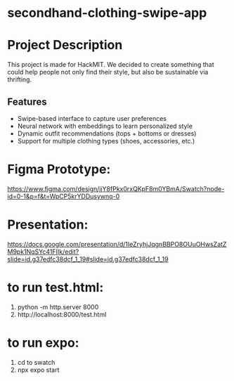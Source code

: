 # secondhand-clothing-swipe-app
# Project Description
This project is made for HackMIT.
We decided to create something that could help people not only find their style, but also be sustainable via thrifting.

## Features
- Swipe-based interface to capture user preferences
- Neural network with embeddings to learn personalized style
- Dynamic outfit recommendations (tops + bottoms or dresses)
- Support for multiple clothing types (shoes, accessories, etc.)

# Figma Prototype:
https://www.figma.com/design/jjY8fPkx0rxQKpF8m0YBmA/Swatch?node-id=0-1&p=f&t=WpCP5krYDDusywnq-0

# Presentation:
https://docs.google.com/presentation/d/1leZryhjJqgnBBPO8OUuOHwsZatZM9pk1NqSYc41FIIk/edit?slide=id.g37edfc38dcf_1_19#slide=id.g37edfc38dcf_1_19 

# to run test.html:
1. python -m http.server 8000
2. http://localhost:8000/test.html

# to run expo:
1. cd to swatch
2. npx expo start




